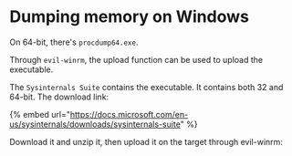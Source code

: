 # Dumping memory on Windows

On 64-bit, there's `procdump64.exe`. 

Through `evil-winrm`, the upload function can be used to upload the executable. 

The `Sysinternals Suite` contains the executable. It contains both 32 and 64-bit. The download link:

{% embed url="https://docs.microsoft.com/en-us/sysinternals/downloads/sysinternals-suite" %}

Download it and unzip it, then upload it on the target through evil-winrm:





